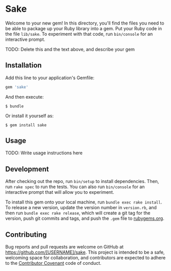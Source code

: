 # Sake

Welcome to your new gem! In this directory, you'll find the files you need to be able to package up your Ruby library into a gem. Put your Ruby code in the file `lib/sake`. To experiment with that code, run `bin/console` for an interactive prompt.

TODO: Delete this and the text above, and describe your gem

## Installation

Add this line to your application's Gemfile:

```ruby
gem 'sake'
```

And then execute:

    $ bundle

Or install it yourself as:

    $ gem install sake

## Usage

TODO: Write usage instructions here

## Development

After checking out the repo, run `bin/setup` to install dependencies. Then, run `rake spec` to run the tests. You can also run `bin/console` for an interactive prompt that will allow you to experiment.

To install this gem onto your local machine, run `bundle exec rake install`. To release a new version, update the version number in `version.rb`, and then run `bundle exec rake release`, which will create a git tag for the version, push git commits and tags, and push the `.gem` file to [rubygems.org](https://rubygems.org).

## Contributing

Bug reports and pull requests are welcome on GitHub at https://github.com/[USERNAME]/sake. This project is intended to be a safe, welcoming space for collaboration, and contributors are expected to adhere to the [Contributor Covenant](http://contributor-covenant.org) code of conduct.

